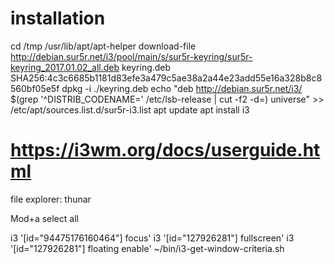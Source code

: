 # installation
cd /tmp
/usr/lib/apt/apt-helper download-file http://debian.sur5r.net/i3/pool/main/s/sur5r-keyring/sur5r-keyring_2017.01.02_all.deb keyring.deb SHA256:4c3c6685b1181d83efe3a479c5ae38a2a44e23add55e16a328b8c8560bf05e5f
dpkg -i ./keyring.deb
echo "deb http://debian.sur5r.net/i3/ $(grep '^DISTRIB_CODENAME=' /etc/lsb-release | cut -f2 -d=) universe" >> /etc/apt/sources.list.d/sur5r-i3.list
apt update
apt install i3

# https://i3wm.org/docs/userguide.html


file explorer: thunar

Mod+a select all

i3 '[id="94475176160464"] focus'
i3 '[id="127926281"] fullscreen'
i3 '[id="127926281"] floating enable'
~/bin/i3-get-window-criteria.sh
